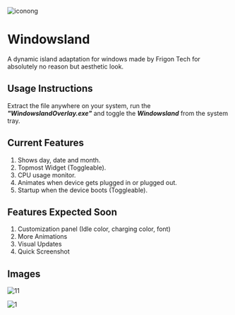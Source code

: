 
![iconong](https://github.com/user-attachments/assets/df867556-da58-4b5e-af2b-c93c9aa2bcd8)

# Windowsland
A dynamic island adaptation for windows made by Frigon Tech for absolutely no reason but aesthetic look.

## Usage Instructions
Extract the file anywhere on your system, run the ***"WindowslandOverlay.exe"*** and toggle the ***Windowsland*** from the system tray.

## Current Features
1. Shows day, date and month.
2. Topmost Widget (Toggleable).
3. CPU usage monitor.
4. Animates when device gets plugged in or plugged out.
5. Startup when the device boots (Toggleable).

## Features Expected Soon
1. Customization panel (Idle color, charging color, font)
2. More Animations
3. Visual Updates
4. Quick Screenshot

## Images
![11](https://github.com/user-attachments/assets/c1ddf73f-ea6c-4caa-9994-4dd83b754f7f)

![1](https://github.com/user-attachments/assets/dfe172c1-abe4-4c4a-84d7-99d24fd3f322)
